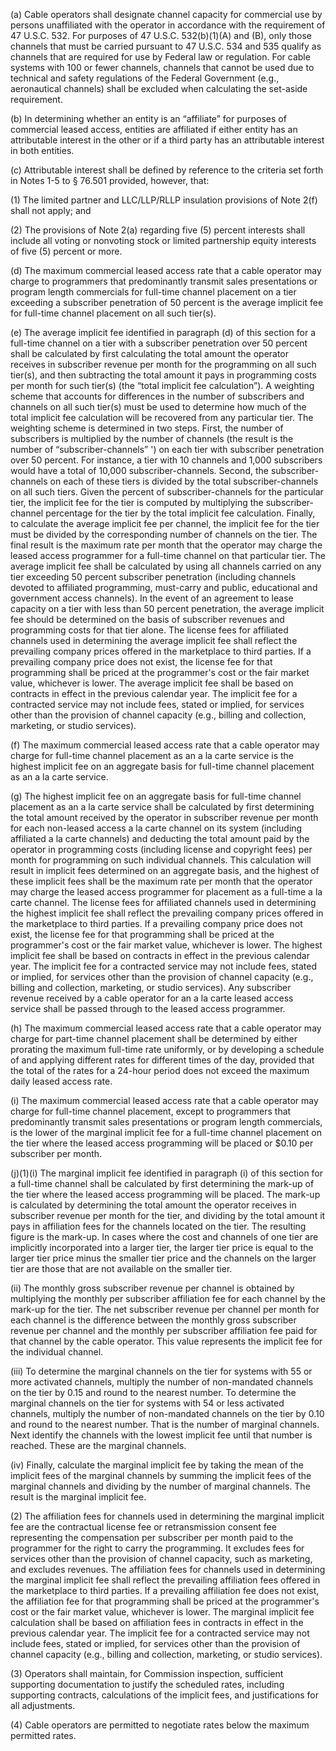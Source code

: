 (a) Cable operators shall designate channel capacity for commercial use by persons unaffiliated with the operator in accordance with the requirement of 47 U.S.C. 532. For purposes of 47 U.S.C. 532(b)(1)(A) and (B), only those channels that must be carried pursuant to 47 U.S.C. 534 and 535 qualify as channels that are required for use by Federal law or regulation. For cable systems with 100 or fewer channels, channels that cannot be used due to technical and safety regulations of the Federal Government (e.g., aeronautical channels) shall be excluded when calculating the set-aside requirement.

(b) In determining whether an entity is an “affiliate” for purposes of commercial leased access, entities are affiliated if either entity has an attributable interest in the other or if a third party has an attributable interest in both entities.

(c) Attributable interest shall be defined by reference to the criteria set forth in Notes 1-5 to § 76.501 provided, however, that:

(1) The limited partner and LLC/LLP/RLLP insulation provisions of Note 2(f) shall not apply; and

(2) The provisions of Note 2(a) regarding five (5) percent interests shall include all voting or nonvoting stock or limited partnership equity interests of five (5) percent or more.

(d) The maximum commercial leased access rate that a cable operator may charge to programmers that predominantly transmit sales presentations or program length commercials for full-time channel placement on a tier exceeding a subscriber penetration of 50 percent is the average implicit fee for full-time channel placement on all such tier(s).

(e) The average implicit fee identified in paragraph (d) of this section for a full-time channel on a tier with a subscriber penetration over 50 percent shall be calculated by first calculating the total amount the operator receives in subscriber revenue per month for the programming on all such tier(s), and then subtracting the total amount it pays in programming costs per month for such tier(s) (the “total implicit fee calculation”). A weighting scheme that accounts for differences in the number of subscribers and channels on all such tier(s) must be used to determine how much of the total implicit fee calculation will be recovered from any particular tier. The weighting scheme is determined in two steps. First, the number of subscribers is multiplied by the number of channels (the result is the number of “subscriber-channels” ') on each tier with subscriber penetration over 50 percent. For instance, a tier with 10 channels and 1,000 subscribers would have a total of 10,000 subscriber-channels. Second, the subscriber-channels on each of these tiers is divided by the total subscriber-channels on all such tiers. Given the percent of subscriber-channels for the particular tier, the implicit fee for the tier is computed by multiplying the subscriber-channel percentage for the tier by the total implicit fee calculation. Finally, to calculate the average implicit fee per channel, the implicit fee for the tier must be divided by the corresponding number of channels on the tier. The final result is the maximum rate per month that the operator may charge the leased access programmer for a full-time channel on that particular tier. The average implicit fee shall be calculated by using all channels carried on any tier exceeding 50 percent subscriber penetration (including channels devoted to affiliated programming, must-carry and public, educational and government access channels). In the event of an agreement to lease capacity on a tier with less than 50 percent penetration, the average implicit fee should be determined on the basis of subscriber revenues and programming costs for that tier alone. The license fees for affiliated channels used in determining the average implicit fee shall reflect the prevailing company prices offered in the marketplace to third parties. If a prevailing company price does not exist, the license fee for that programming shall be priced at the programmer's cost or the fair market value, whichever is lower. The average implicit fee shall be based on contracts in effect in the previous calendar year. The implicit fee for a contracted service may not include fees, stated or implied, for services other than the provision of channel capacity (e.g., billing and collection, marketing, or studio services).

(f) The maximum commercial leased access rate that a cable operator may charge for full-time channel placement as an a la carte service is the highest implicit fee on an aggregate basis for full-time channel placement as an a la carte service.

(g) The highest implicit fee on an aggregate basis for full-time channel placement as an a la carte service shall be calculated by first determining the total amount received by the operator in subscriber revenue per month for each non-leased access a la carte channel on its system (including affiliated a la carte channels) and deducting the total amount paid by the operator in programming costs (including license and copyright fees) per month for programming on such individual channels. This calculation will result in implicit fees determined on an aggregate basis, and the highest of these implicit fees shall be the maximum rate per month that the operator may charge the leased access programmer for placement as a full-time a la carte channel. The license fees for affiliated channels used in determining the highest implicit fee shall reflect the prevailing company prices offered in the marketplace to third parties. If a prevailing company price does not exist, the license fee for that programming shall be priced at the programmer's cost or the fair market value, whichever is lower. The highest implicit fee shall be based on contracts in effect in the previous calendar year. The implicit fee for a contracted service may not include fees, stated or implied, for services other than the provision of channel capacity (e.g., billing and collection, marketing, or studio services). Any subscriber revenue received by a cable operator for an a la carte leased access service shall be passed through to the leased access programmer.

(h) The maximum commercial leased access rate that a cable operator may charge for part-time channel placement shall be determined by either prorating the maximum full-time rate uniformly, or by developing a schedule of and applying different rates for different times of the day, provided that the total of the rates for a 24-hour period does not exceed the maximum daily leased access rate.

(i) The maximum commercial leased access rate that a cable operator may charge for full-time channel placement, except to programmers that predominantly transmit sales presentations or program length commercials, is the lower of the marginal implicit fee for a full-time channel placement on the tier where the leased access programming will be placed or $0.10 per subscriber per month.

(j)(1)(i) The marginal implicit fee identified in paragraph (i) of this section for a full-time channel shall be calculated by first determining the mark-up of the tier where the leased access programming will be placed. The mark-up is calculated by determining the total amount the operator receives in subscriber revenue per month for the tier, and dividing by the total amount it pays in affiliation fees for the channels located on the tier. The resulting figure is the mark-up. In cases where the cost and channels of one tier are implicitly incorporated into a larger tier, the larger tier price is equal to the larger tier price minus the smaller tier price and the channels on the larger tier are those that are not available on the smaller tier.

(ii) The monthly gross subscriber revenue per channel is obtained by multiplying the monthly per subscriber affiliation fee for each channel by the mark-up for the tier. The net subscriber revenue per channel per month for each channel is the difference between the monthly gross subscriber revenue per channel and the monthly per subscriber affiliation fee paid for that channel by the cable operator. This value represents the implicit fee for the individual channel.

(iii) To determine the marginal channels on the tier for systems with 55 or more activated channels, multiply the number of non-mandated channels on the tier by 0.15 and round to the nearest number. To determine the marginal channels on the tier for systems with 54 or less activated channels, multiply the number of non-mandated channels on the tier by 0.10 and round to the nearest number. That is the number of marginal channels. Next identify the channels with the lowest implicit fee until that number is reached. These are the marginal channels.

(iv) Finally, calculate the marginal implicit fee by taking the mean of the implicit fees of the marginal channels by summing the implicit fees of the marginal channels and dividing by the number of marginal channels. The result is the marginal implicit fee.

(2) The affiliation fees for channels used in determining the marginal implicit fee are the contractual license fee or retransmission consent fee representing the compensation per subscriber per month paid to the programmer for the right to carry the programming. It excludes fees for services other than the provision of channel capacity, such as marketing, and excludes revenues. The affiliation fees for channels used in determining the marginal implicit fee shall reflect the prevailing affiliation fees offered in the marketplace to third parties. If a prevailing affiliation fee does not exist, the affiliation fee for that programming shall be priced at the programmer's cost or the fair market value, whichever is lower. The marginal implicit fee calculation shall be based on affiliation fees in contracts in effect in the previous calendar year. The implicit fee for a contracted service may not include fees, stated or implied, for services other than the provision of channel capacity (e.g., billing and collection, marketing, or studio services).

(3) Operators shall maintain, for Commission inspection, sufficient supporting documentation to justify the scheduled rates, including supporting contracts, calculations of the implicit fees, and justifications for all adjustments.

(4) Cable operators are permitted to negotiate rates below the maximum permitted rates.

